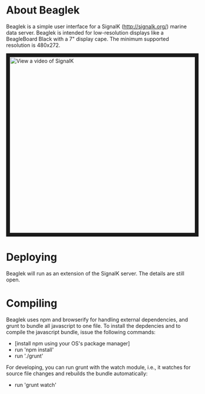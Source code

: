 # About Beaglek

Beaglek is a simple user interface for a SignalK (http://signalk.org/)
marine data server. Beaglek is intended for low-resolution
displays like a BeagleBoard Black with a 7" display cape. The minimum
supported resolution is 480x272.

<a href="http://www.youtube.com/watch?feature=player_embedded&v=yo1xdx7KK0g" target="_blank"><img src="http://img.youtube.com/vi/yo1xdx7KK0g/0.jpg" alt="View a video of SignalK" width="640" height="480" border="10" /></a>

# Deploying

Beaglek will run as an extension of the SignalK server. The details
are still open.

# Compiling

Beaglek uses npm and browserify for handling external dependencies,
and grunt to bundle all javascript to one file. To install the
depdencies and to compile the javascript bundle, issue the following
commands:

* [install npm using your OS's package manager]
* run 'npm install'
* run './grunt'

For developing, you can run grunt with the watch module, i.e., it watches
for source file changes and rebuilds the bundle automatically:

* run 'grunt watch'
